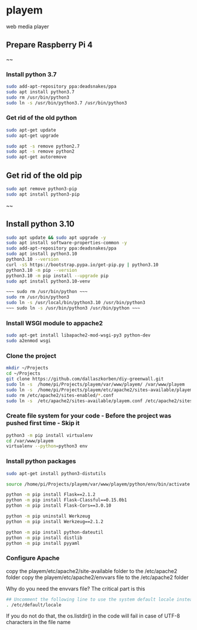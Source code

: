 # playem
web media player


## Prepare Raspberry Pi 4 


~~
### Install python 3.7
```sh
sudo add-apt-repository ppa:deadsnakes/ppa
sudo apt install python3.7
sudo rm /usr/bin/python3
sudo ln -s /usr/bin/python3.7 /usr/bin/python3
```

### Get rid of the old python 
```sh
sudo apt-get update
sudo apt-get upgrade

sudo apt -s remove python2.7
sudo apt -s remove python2
sudo apt-get autoremove
```

## Get rid of the old pip 
```sh
sudo apt remove python3-pip
sudo apt install python3-pip
```
~~


## Install python 3.10 
```sh
sudo apt update && sudo apt upgrade -y
sudo apt install software-properties-common -y
sudo add-apt-repository ppa:deadsnakes/ppa
sudo apt install python3.10
python3.10 --version
curl -sS https://bootstrap.pypa.io/get-pip.py | python3.10
python3.10 -m pip --version
python3.10 -m pip install --upgrade pip
sudo apt install python3.10-venv
```

```sh
~~~ sudo rm /usr/bin/python ~~~
sudo rm /usr/bin/python3
sudo ln -s /usr/local/bin/python3.10 /usr/bin/python3
~~~ sudo ln -s /usr/bin/python3 /usr/bin/python ~~~
```


### Install WSGI module to appache2
```sh
sudo apt-get install libapache2-mod-wsgi-py3 python-dev
sudo a2enmod wsgi 
```

### Clone the project
```sh
mkdir ~/Projects
cd ~/Projects
git clone https://github.com/dallaszkorben/diy-greenwall.git
sudo ln -s  /home/pi/Projects/playem/var/www/playem/ /var/www/playem
sudo ln -s  /home/pi/Projects/playem/etc/apache2/sites-available/playem.conf /etc/apache2/sites-available/
sudo rm /etc/apache2/sites-enabled/*.conf
sudo ln -s  /etc/apache2/sites-available/playem.conf /etc/apache2/sites-enabled/
```

### Create file system for your code - Before the project was pushed first time - Skip it
```sh
python3 -m pip install virtualenv
cd /var/www/playem
virtualenv --python=python3 env
```

### Install python packages
```sh
sudo apt-get install python3-distutils

source /home/pi/Projects/playem/var/www/playem/python/env/bin/activate

python -m pip install Flask==2.1.2
python -m pip install Flask-Classful==0.15.0b1
python -m pip install Flask-Cors==3.0.10

python -m pip uninstall Werkzeug
python -m pip install Werkzeug==2.1.2

python -m pip install python-dateutil
python -m pip install distlib
python -m pip install pyyaml

```

### Configure Apache
copy the playem/etc/apache2/site-available folder to the /etc/apache2 folder
copy the playem/etc/apache2/envvars file to the /etc/apache2 folder

Why do you need the envvars file?
The critical part is this

```sh
## Uncomment the following line to use the system default locale instead:
. /etc/default/locale
```
If you do not do that, the os.listdir() in the code will fail in case of UTF-8 characters in the file name





